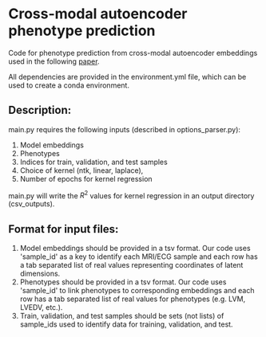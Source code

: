 # Cross-modal autoencoder phenotype prediction 
Code for phenotype prediction from cross-modal autoencoder embeddings used in the following [paper](https://www.biorxiv.org/content/10.1101/2022.05.26.493497v1).

All dependencies are provided in the environment.yml file, which can be used to create a conda environment.  

## Description: 

main.py requires the following inputs (described in options_parser.py): 

1. Model embeddings 
2. Phenotypes  
3. Indices for train, validation, and test samples 
4. Choice of kernel (ntk, linear, laplace), 
5. Number of epochs for kernel regression

main.py will write the $R^2$ values for kernel regression in an output directory (csv_outputs).  

## Format for input files: 

1. Model embeddings should be provided in a tsv format.  Our code uses 'sample_id' as a key to identify each MRI/ECG sample and each row has a tab separated list of real values representing coordinates of latent dimensions. 
2. Phenotypes should be provided in a tsv format.  Our code uses 'sample_id' to link phenotypes to corresponding embeddings and each row has a tab separated list of real values for phenotypes (e.g. LVM, LVEDV, etc.).  
3. Train, validation, and test samples should be sets (not lists) of sample_ids used to identify data for training, validation, and test.  

